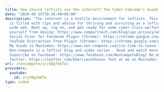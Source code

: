 ```yaml
---
title: How should leftists use the internet? The Cyber-Comrade's Guide to Going Online
date: "2019-09-15T10:36:48+08:00"
description: 'The internet is a hostile environment for leftists. This digital e-video
  is filled with tips and advice for thriving and surviving as a leftist on the world
  wide web. Boot up, log on, and get ready for some cyber-class-warfare! Links: Protect
  yourself from doxing: https://www.comparitech.com/blog/vpn-privacy/what-is-doxxing-how-to-avoid/
  Social Fixer for Facebook Plugin (Chrome): https://chrome.google.com/webstore/detail/social-fixer-for-facebook/ifmhoabcaeehkljcfclfiieohkohdgbb?hl=en
  YouTube Distraction Free Plugin (Chrome): https://chrome.google.com/webstore/detail/df-youtube-distraction-fr/mjdepdfccjgcndkmemponafgioodelna?hl=en
  My Guide to Mastodon: https://www.non-compete.com/its-time-to-leave-facebook-for-mastodon/
  Non-Compete is a leftist blog and video series . Read and watch more at http://www.non-compete.com
  Subscribe on Facebook: https://www.facebook.com/NonCompeteBlog/ Be my comrade on
  Twitter: https://twitter.com/EmericanJohnson Toot at me on Mastodon: https://mastodon.social/@emerican'
url: /noncompete/urjSNgfmETw/
providers:
  youtube:
    id: urjSNgfmETw
type: video
---
```

